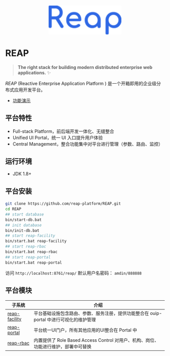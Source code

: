 <p align="center">
  <a href="https://catframework.cn/reap/">
    <img width="230" src="./docs/images/logo.png">
  </a>
</p>

# REAP

> **The right stack for building modern distributed enterprise web applications.** :sparkles:

*REAP* (Reactive Enterprise Application Platform ) 是一个开箱即用的企业级分布式应用开发平台。

- [功能演示](https://catframework.cn/reap/)

## 平台特性

- Full-stack Platform，前后端开发一体化、无缝整合
- Unified UI Portal，统一 UI 入口提升用户体验  
- Central Management，整合功能集中对平台进行管理（参数、路由、监控）

## 运行环境

- JDK 1.8+

## 平台安装

```bash
git clone https://github.com/reap-platform/REAP.git
cd REAP
## start database  
bin/start-db.bat
## init database 
bin/init-db.bat
## start reap-facility
bin/start.bat reap-facility
## start reap-rbac
bin/start.bat reap-rbac
## start reap-portal 
bin/start.bat reap-portal 
```

访问 `http://localhost:8761/reap/` 默认用户名密码： `amdin/888888`

## 平台模块


| 子系统  | 介绍 |
| ------------- | ------------- |
| [reap-facility](https://github.com/reap-platform/reap-facility)  | 平台基础设施包含路由、参数、服务注册，提供功能整合在 ouip-portal 中进行可视化的维护管理  |
| [reap-portal](https://github.com/reap-platform/reap-portal)  | 平台统一UI门户，所有其他应用的UI整合在 Portal 中  |
| [reap-rbac](https://github.com/reap-platform/reap-rbac)  | 内置提供了 Role Based Access Control 对用户、机构、岗位、功能进行维护，部署中可替换  | 
